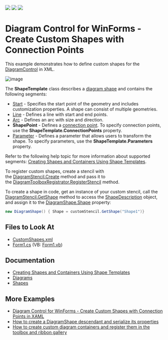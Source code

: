 <!-- default badges list -->
![](https://img.shields.io/endpoint?url=https://codecentral.devexpress.com/api/v1/VersionRange/128585324/16.1.4%2B)
[![](https://img.shields.io/badge/Open_in_DevExpress_Support_Center-FF7200?style=flat-square&logo=DevExpress&logoColor=white)](https://supportcenter.devexpress.com/ticket/details/T324404)
[![](https://img.shields.io/badge/📖_How_to_use_DevExpress_Examples-e9f6fc?style=flat-square)](https://docs.devexpress.com/GeneralInformation/403183)
<!-- default badges end -->

# Diagram Control for WinForms - Create Custom Shapes with Connection Points

This example demonstrates how to define custom shapes for the [DiagramControl](https://docs.devexpress.com/WindowsForms/DevExpress.XtraDiagram.DiagramControl) in XML.

![image](https://user-images.githubusercontent.com/65009440/187895616-f50a9c14-832a-4420-9b13-961c8b3df3fa.png)

The **ShapeTemplate** class describes a [diagram shape](https://docs.devexpress.com/WindowsForms/116882/controls-and-libraries/diagrams/diagram-items/shapes) and contains the following segments:

* [Start](https://docs.devexpress.com/CoreLibraries/DevExpress.Diagram.Core.Shapes.Start) - Specifies the start point of the geometry and includes customization properties. A shape can consist of multiple geometries.
* [Line](https://docs.devexpress.com/CoreLibraries/DevExpress.Diagram.Core.Shapes.Line) - Defines a line with start and end points.
* [Arc](https://docs.devexpress.com/CoreLibraries/DevExpress.Diagram.Core.Shapes.Arc) - Defines an arc with size and direction.
* **ShapePoint** - Defines a [connection point](https://docs.devexpress.com/WindowsForms/116884/controls-and-libraries/diagrams/diagram-items/connectors). To specify connection points, use the **ShapeTemplate.ConnectionPoints** property.
* [Parameter](https://docs.devexpress.com/CoreLibraries/DevExpress.Diagram.Core.Shapes.Parameter) - Defines a parameter that allows users to transform the shape. To specify parameters, use the **ShapeTemplate.Parameters** property.

Refer to the following help topic for more information about supported segments: [Creating Shapes and Containers Using Shape Templates](https://docs.devexpress.com/WindowsForms/17764/controls-and-libraries/diagrams/diagram-items/creating-shapes-and-containers-using-shape-templates).

To register custom shapes, create a stencil with the [DiagramStencil.Create](https://docs.devexpress.com/CoreLibraries/DevExpress.Diagram.Core.DiagramStencil.Create.overloads) method and pass it to the [DiagramToolboxRegistrator.RegisterStencil](https://docs.devexpress.com/CoreLibraries/DevExpress.Diagram.Core.DiagramToolboxRegistrator.RegisterStencil(DevExpress.Diagram.Core.DiagramStencil)) method.

To create a shape in code, get an instance of your custom stencil, call the [DiagramStencil.GetShape](https://docs.devexpress.com/CoreLibraries/DevExpress.Diagram.Core.DiagramStencil.GetShape(System.String)) method to access the [ShapeDescription](https://docs.devexpress.com/CoreLibraries/DevExpress.Diagram.Core.ShapeDescription) object, and assign it to the [DiagramShape.Shape](https://docs.devexpress.com/WindowsForms/DevExpress.XtraDiagram.DiagramShape.Shape) property:

```cs
new DiagramShape() { Shape = customStencil.GetShape("Shape1")}
```

## Files to Look At

* [CustomShapes.xml](./CS/XtraDiagram.CreateCustomShapes/CustomShapes.xml)
* [Form1.cs](./CS/XtraDiagram.CreateCustomShapes/Form1.cs) (VB: [Form1.vb](./VB/XtraDiagram.CreateCustomShapes/Form1.vb))

## Documentation

* [Creating Shapes and Containers Using Shape Templates](https://docs.devexpress.com/WindowsForms/17764/controls-and-libraries/diagrams/diagram-items/creating-shapes-and-containers-using-shape-templates)
* [Diagrams](https://docs.devexpress.com/WindowsForms/114833/controls-and-libraries/diagrams)
* [Shapes](https://docs.devexpress.com/WindowsForms/116882/controls-and-libraries/diagrams/diagram-items/shapes)

## More Examples

* [Diagram Control for WinForms - Create Custom Shapes with Connection Points in XAML](https://github.com/DevExpress-Examples/diagramcontrol-how-to-create-custom-shapes-with-connection-points-using-xaml-markup-t381372)
* [How to create a DiagramShape descendant and serialize its properties](https://github.com/DevExpress-Examples/how-to-create-a-diagramshape-descendant-and-serialize-its-properties-t361265)
* [How to create custom diagram containers and register them in the toolbox and ribbon gallery](https://github.com/DevExpress-Examples/how-to-create-custom-diagram-containers-and-register-them-in-the-toolbox-and-ribbon-gallery-t466447)
